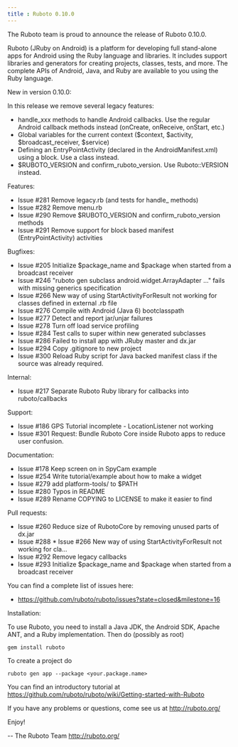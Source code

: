 ```yaml
---
title : Ruboto 0.10.0
---
```

The Ruboto team is proud to announce the release of Ruboto 0.10.0.

Ruboto (JRuby on Android) is a platform for developing full stand-alone apps for
Android using the Ruby language and libraries.  It includes support libraries
and generators for creating projects, classes, tests, and more.  The complete
APIs of Android, Java, and Ruby are available to you using the Ruby language.

New in version 0.10.0:

In this release we remove several legacy features:

* handle_xxx methods to handle Android callbacks.  Use the regular Android callback methods instead (onCreate, onReceive, onStart, etc.)
* Global variables for the current context ($context, $activity, $broadcast_receiver, $service)
* Defining an EntryPointActivity (declared in the AndroidManifest.xml) using a block.  Use a class instead.
* $RUBOTO_VERSION and confirm_ruboto_version.  Use Ruboto::VERSION instead.

Features:

* Issue #281 Remove legacy.rb (and tests for handle_ methods)
* Issue #282 Remove menu.rb
* Issue #290 Remove $RUBOTO_VERSION and confirm_ruboto_version methods
* Issue #291 Remove support for block based manifest (EntryPointActivity) activities

Bugfixes:

* Issue #205 Initialize $package_name and $package when started from a broadcast receiver
* Issue #246 "ruboto gen subclass android.widget.ArrayAdapter ..." fails with missing generics specification
* Issue #266 New way of using StartActivityForResult not working for classes defined in external .rb file
* Issue #276 Compile with Android (Java 6) bootclasspath
* Issue #277 Detect and report jar/unjar failures
* Issue #278 Turn off load service profiling
* Issue #284 Test calls to super within new generated subclasses
* Issue #286 Failed to install app with JRuby master and dx.jar
* Issue #294 Copy .gitignore to new project
* Issue #300 Reload Ruby script for Java backed manifest class if the source was already required.

Internal:

* Issue #217 Separate Ruboto Ruby library for callbacks into ruboto/callbacks

Support:

* Issue #186 GPS Tutorial incomplete - LocationListener not working
* Issue #301 Request: Bundle Ruboto Core inside Ruboto apps to reduce user confusion.

Documentation:

* Issue #178 Keep screen on in SpyCam example
* Issue #254 Write tutorial/example about how to make a widget
* Issue #279 add platform-tools/ to $PATH
* Issue #280 Typos in README
* Issue #289 Rename COPYING to LICENSE to make it easier to find

Pull requests:

* Issue #260 Reduce size of RubotoCore by removing unused parts of dx.jar
* Issue #288 * Issue #266 New way of using StartActivityForResult not working for cla...
* Issue #292 Remove legacy callbacks
* Issue #293 Initialize $package_name and $package when started from a broadcast receiver

You can find a complete list of issues here:

* https://github.com/ruboto/ruboto/issues?state=closed&milestone=16


Installation:

To use Ruboto, you need to install a Java JDK, the Android SDK, Apache ANT, and a Ruby implementation.  Then do (possibly as root)

    gem install ruboto


To create a project do

    ruboto gen app --package <your.package.name>


You can find an introductory tutorial at https://github.com/ruboto/ruboto/wiki/Getting-started-with-Ruboto

If you have any problems or questions, come see us at http://ruboto.org/

Enjoy!


--
The Ruboto Team
http://ruboto.org/
